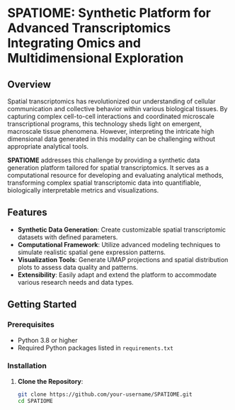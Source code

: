 # SPATIOME: Synthetic Platform for Advanced Transcriptomics Integrating Omics and Multidimensional Exploration

## Overview

Spatial transcriptomics has revolutionized our understanding of cellular communication and collective behavior within various biological tissues. By capturing complex cell-to-cell interactions and coordinated microscale transcriptional programs, this technology sheds light on emergent, macroscale tissue phenomena. However, interpreting the intricate high dimensional data generated in this modality can be challenging without appropriate analytical tools.

**SPATIOME** addresses this challenge by providing a synthetic data generation platform tailored for spatial transcriptomics. It serves as a computational resource for developing and evaluating analytical methods, transforming complex spatial transcriptomic data into quantifiable, biologically interpretable metrics and visualizations.

## Features

- **Synthetic Data Generation**: Create customizable spatial transcriptomic datasets with defined parameters.
- **Computational Framework**: Utilize advanced modeling techniques to simulate realistic spatial gene expression patterns.
- **Visualization Tools**: Generate UMAP projections and spatial distribution plots to assess data quality and patterns.
- **Extensibility**: Easily adapt and extend the platform to accommodate various research needs and data types.

## Getting Started

### Prerequisites

- Python 3.8 or higher
- Required Python packages listed in `requirements.txt`

### Installation

1. **Clone the Repository**:

   ```bash
   git clone https://github.com/your-username/SPATIOME.git
   cd SPATIOME

